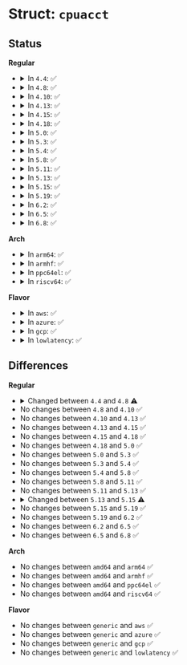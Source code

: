 # Struct: <code>cpuacct</code>

## Status
<b>Regular</b>
<ul>
<li>
<details>
<summary>In <code>4.4</code>: ✅</summary>

```c
struct cpuacct {
    struct cgroup_subsys_state css;
    u64 *cpuusage;
    struct kernel_cpustat *cpustat;
};
```
</details>
</li>
<li>
<details>
<summary>In <code>4.8</code>: ✅</summary>

```c
struct cpuacct {
    struct cgroup_subsys_state css;
    struct cpuacct_usage *cpuusage;
    struct kernel_cpustat *cpustat;
};
```
</details>
</li>
<li>
<details>
<summary>In <code>4.10</code>: ✅</summary>

```c
struct cpuacct {
    struct cgroup_subsys_state css;
    struct cpuacct_usage *cpuusage;
    struct kernel_cpustat *cpustat;
};
```
</details>
</li>
<li>
<details>
<summary>In <code>4.13</code>: ✅</summary>

```c
struct cpuacct {
    struct cgroup_subsys_state css;
    struct cpuacct_usage *cpuusage;
    struct kernel_cpustat *cpustat;
};
```
</details>
</li>
<li>
<details>
<summary>In <code>4.15</code>: ✅</summary>

```c
struct cpuacct {
    struct cgroup_subsys_state css;
    struct cpuacct_usage *cpuusage;
    struct kernel_cpustat *cpustat;
};
```
</details>
</li>
<li>
<details>
<summary>In <code>4.18</code>: ✅</summary>

```c
struct cpuacct {
    struct cgroup_subsys_state css;
    struct cpuacct_usage *cpuusage;
    struct kernel_cpustat *cpustat;
};
```
</details>
</li>
<li>
<details>
<summary>In <code>5.0</code>: ✅</summary>

```c
struct cpuacct {
    struct cgroup_subsys_state css;
    struct cpuacct_usage *cpuusage;
    struct kernel_cpustat *cpustat;
};
```
</details>
</li>
<li>
<details>
<summary>In <code>5.3</code>: ✅</summary>

```c
struct cpuacct {
    struct cgroup_subsys_state css;
    struct cpuacct_usage *cpuusage;
    struct kernel_cpustat *cpustat;
};
```
</details>
</li>
<li>
<details>
<summary>In <code>5.4</code>: ✅</summary>

```c
struct cpuacct {
    struct cgroup_subsys_state css;
    struct cpuacct_usage *cpuusage;
    struct kernel_cpustat *cpustat;
};
```
</details>
</li>
<li>
<details>
<summary>In <code>5.8</code>: ✅</summary>

```c
struct cpuacct {
    struct cgroup_subsys_state css;
    struct cpuacct_usage *cpuusage;
    struct kernel_cpustat *cpustat;
};
```
</details>
</li>
<li>
<details>
<summary>In <code>5.11</code>: ✅</summary>

```c
struct cpuacct {
    struct cgroup_subsys_state css;
    struct cpuacct_usage *cpuusage;
    struct kernel_cpustat *cpustat;
};
```
</details>
</li>
<li>
<details>
<summary>In <code>5.13</code>: ✅</summary>

```c
struct cpuacct {
    struct cgroup_subsys_state css;
    struct cpuacct_usage *cpuusage;
    struct kernel_cpustat *cpustat;
};
```
</details>
</li>
<li>
<details>
<summary>In <code>5.15</code>: ✅</summary>

```c
struct cpuacct {
    struct cgroup_subsys_state css;
    u64 *cpuusage;
    struct kernel_cpustat *cpustat;
};
```
</details>
</li>
<li>
<details>
<summary>In <code>5.19</code>: ✅</summary>

```c
struct cpuacct {
    struct cgroup_subsys_state css;
    u64 *cpuusage;
    struct kernel_cpustat *cpustat;
};
```
</details>
</li>
<li>
<details>
<summary>In <code>6.2</code>: ✅</summary>

```c
struct cpuacct {
    struct cgroup_subsys_state css;
    u64 *cpuusage;
    struct kernel_cpustat *cpustat;
};
```
</details>
</li>
<li>
<details>
<summary>In <code>6.5</code>: ✅</summary>

```c
struct cpuacct {
    struct cgroup_subsys_state css;
    u64 *cpuusage;
    struct kernel_cpustat *cpustat;
};
```
</details>
</li>
<li>
<details>
<summary>In <code>6.8</code>: ✅</summary>

```c
struct cpuacct {
    struct cgroup_subsys_state css;
    u64 *cpuusage;
    struct kernel_cpustat *cpustat;
};
```
</details>
</li>
</ul>
<b>Arch</b>
<ul>
<li>
<details>
<summary>In <code>arm64</code>: ✅</summary>

```c
struct cpuacct {
    struct cgroup_subsys_state css;
    struct cpuacct_usage *cpuusage;
    struct kernel_cpustat *cpustat;
};
```
</details>
</li>
<li>
<details>
<summary>In <code>armhf</code>: ✅</summary>

```c
struct cpuacct {
    struct cgroup_subsys_state css;
    struct cpuacct_usage *cpuusage;
    struct kernel_cpustat *cpustat;
};
```
</details>
</li>
<li>
<details>
<summary>In <code>ppc64el</code>: ✅</summary>

```c
struct cpuacct {
    struct cgroup_subsys_state css;
    struct cpuacct_usage *cpuusage;
    struct kernel_cpustat *cpustat;
};
```
</details>
</li>
<li>
<details>
<summary>In <code>riscv64</code>: ✅</summary>

```c
struct cpuacct {
    struct cgroup_subsys_state css;
    struct cpuacct_usage *cpuusage;
    struct kernel_cpustat *cpustat;
};
```
</details>
</li>
</ul>
<b>Flavor</b>
<ul>
<li>
<details>
<summary>In <code>aws</code>: ✅</summary>

```c
struct cpuacct {
    struct cgroup_subsys_state css;
    struct cpuacct_usage *cpuusage;
    struct kernel_cpustat *cpustat;
};
```
</details>
</li>
<li>
<details>
<summary>In <code>azure</code>: ✅</summary>

```c
struct cpuacct {
    struct cgroup_subsys_state css;
    struct cpuacct_usage *cpuusage;
    struct kernel_cpustat *cpustat;
};
```
</details>
</li>
<li>
<details>
<summary>In <code>gcp</code>: ✅</summary>

```c
struct cpuacct {
    struct cgroup_subsys_state css;
    struct cpuacct_usage *cpuusage;
    struct kernel_cpustat *cpustat;
};
```
</details>
</li>
<li>
<details>
<summary>In <code>lowlatency</code>: ✅</summary>

```c
struct cpuacct {
    struct cgroup_subsys_state css;
    struct cpuacct_usage *cpuusage;
    struct kernel_cpustat *cpustat;
};
```
</details>
</li>
</ul>

## Differences
<b>Regular</b>
<ul>
<li>
<details>
<summary>Changed between <code>4.4</code> and <code>4.8</code> ⚠️</summary>
<ul>
<li>
<b>Field type changed. </b>
<code>u64 *cpuusage</code> ➡️ <code>struct cpuacct_usage *cpuusage</code>
</li>
</ul>
</details>
</li>
<li>
No changes between <code>4.8</code> and <code>4.10</code> ✅
</li>
<li>
No changes between <code>4.10</code> and <code>4.13</code> ✅
</li>
<li>
No changes between <code>4.13</code> and <code>4.15</code> ✅
</li>
<li>
No changes between <code>4.15</code> and <code>4.18</code> ✅
</li>
<li>
No changes between <code>4.18</code> and <code>5.0</code> ✅
</li>
<li>
No changes between <code>5.0</code> and <code>5.3</code> ✅
</li>
<li>
No changes between <code>5.3</code> and <code>5.4</code> ✅
</li>
<li>
No changes between <code>5.4</code> and <code>5.8</code> ✅
</li>
<li>
No changes between <code>5.8</code> and <code>5.11</code> ✅
</li>
<li>
No changes between <code>5.11</code> and <code>5.13</code> ✅
</li>
<li>
<details>
<summary>Changed between <code>5.13</code> and <code>5.15</code> ⚠️</summary>
<ul>
<li>
<b>Field type changed. </b>
<code>struct cpuacct_usage *cpuusage</code> ➡️ <code>u64 *cpuusage</code>
</li>
</ul>
</details>
</li>
<li>
No changes between <code>5.15</code> and <code>5.19</code> ✅
</li>
<li>
No changes between <code>5.19</code> and <code>6.2</code> ✅
</li>
<li>
No changes between <code>6.2</code> and <code>6.5</code> ✅
</li>
<li>
No changes between <code>6.5</code> and <code>6.8</code> ✅
</li>
</ul>
<b>Arch</b>
<ul>
<li>
No changes between <code>amd64</code> and <code>arm64</code> ✅
</li>
<li>
No changes between <code>amd64</code> and <code>armhf</code> ✅
</li>
<li>
No changes between <code>amd64</code> and <code>ppc64el</code> ✅
</li>
<li>
No changes between <code>amd64</code> and <code>riscv64</code> ✅
</li>
</ul>
<b>Flavor</b>
<ul>
<li>
No changes between <code>generic</code> and <code>aws</code> ✅
</li>
<li>
No changes between <code>generic</code> and <code>azure</code> ✅
</li>
<li>
No changes between <code>generic</code> and <code>gcp</code> ✅
</li>
<li>
No changes between <code>generic</code> and <code>lowlatency</code> ✅
</li>
</ul>
